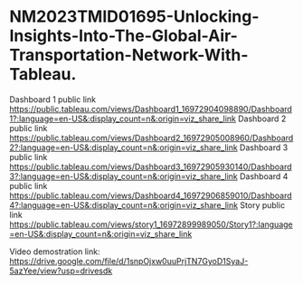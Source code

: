 # NM2023TMID01695-Unlocking-Insights-Into-The-Global-Air-Transportation-Network-With-Tableau.
Dashboard 1 public link https://public.tableau.com/views/Dashboard1_16972904098890/Dashboard1?:language=en-US&:display_count=n&:origin=viz_share_link
Dashboard 2 public link https://public.tableau.com/views/Dashboard2_16972905008960/Dashboard2?:language=en-US&:display_count=n&:origin=viz_share_link
Dashboard 3 public link https://public.tableau.com/views/Dashboard3_16972905930140/Dashboard3?:language=en-US&:display_count=n&:origin=viz_share_link
Dashboard 4 public link https://public.tableau.com/views/Dashboard4_16972906859010/Dashboard4?:language=en-US&:display_count=n&:origin=viz_share_link
Story public link  https://public.tableau.com/views/story1_16972899989050/Story1?:language=en-US&:display_count=n&:origin=viz_share_link

Video demostration link: https://drive.google.com/file/d/1snpOjxw0uuPrjTN7GyoD1SyaJ-5azYee/view?usp=drivesdk
